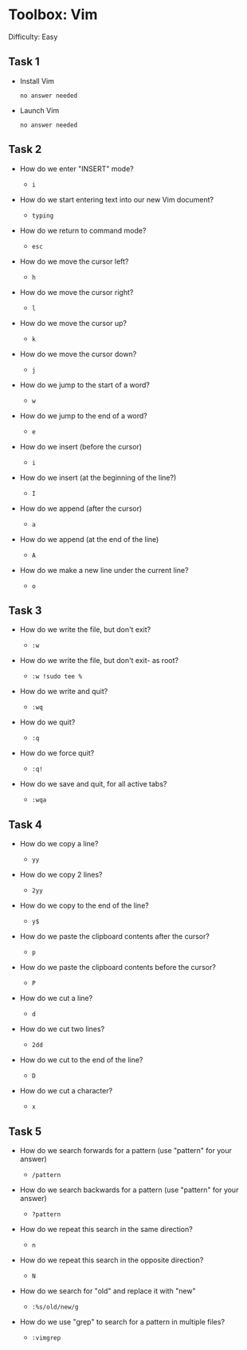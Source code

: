 # Toolbox: Vim

Difficulty: Easy

## Task 1
- Install Vim

	  no answer needed

- Launch Vim

	  no answer needed

## Task 2
- How do we enter "INSERT" mode?    

	- `i`

- How do we start entering text into our new Vim document?

	- `typing`

- How do we return to command mode?

	- `esc`

- How do we move the cursor left?

	- `h`

- How do we move the cursor right?

	- `l`

- How do we move the cursor up?

	- `k`

- How do we move the cursor down?

	- `j`

- How do we jump to the start of a word?

	- `w`

- How do we jump to the end of a word?

	- `e`

- How do we insert (before the cursor)    

	- `i`

- How do we insert (at the beginning of the line?)    

	- `I`

- How do we append (after the cursor)    

	- `a`

- How do we append (at the end of the line) 

	- `A`

- How do we make a new line under the current line?     

	- `o`

## Task 3
- How do we write the file, but don't exit?

	- `:w`

- How do we write the file, but don't exit- as root?

	- `:w !sudo tee %`

- How do we write and quit?

	- `:wq`

- How do we quit?

	- `:q`

- How do we force quit?

	- `:q!`

- How do we save and quit, for all active tabs?

	- `:wqa`

## Task 4
- How do we copy a line?

	- `yy`

- How do we copy 2 lines?

	- `2yy`

- How do we copy to the end of the line?

	- `y$`

- How do we paste the clipboard contents after the cursor?

	- `p`

- How do we paste the clipboard contents before the cursor?

	- `P`

- How do we cut a line?

	- `d`

- How do we cut two lines?

	- `2dd`

- How do we cut to the end of the line?

	- `D`

- How do we cut a character?

	- `x`

## Task 5
- How do we search forwards for a pattern (use "pattern" for your answer)

	- `/pattern`

- How do we search backwards for a pattern (use "pattern" for your answer)

	- `?pattern`

- How do we repeat this search in the same direction?

	- `n`

- How do we repeat this search in the opposite direction?

	- `N`

- How do we search for "old" and replace it with "new"

	- `:%s/old/new/g`

- How do we use "grep" to search for a pattern in multiple files?

	- `:vimgrep`

